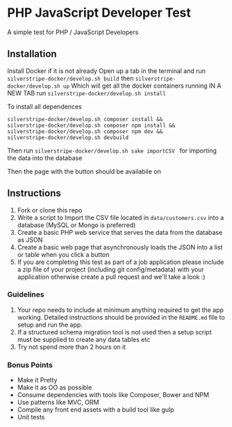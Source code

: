 # PHP JavaScript Developer Test

A simple test for PHP / JavaScript Developers

## Installation

Install Docker if it is not already
Open up a tab in the terminal and run
`silverstripe-docker/develop.sh build`
then
`silverstripe-docker/develop.sh up`
Which will get all the docker containers running
IN A NEW TAB
run
`silverstripe-docker/develop.sh install`

To install all dependences 
```
silverstripe-docker/develop.sh composer install &&
silverstripe-docker/develop.sh composer npm install &&
silverstripe-docker/develop.sh composer npm dev &&
silverstripe-docker/develop.sh devbuild
```

Then run 
`silverstripe-docker/develop.sh sake importCSV `
for importing the data into the database

Then the page with the button should be availabile on


## Instructions

1.  Fork or clone this repo
2.  Write a script to Import the CSV file located in `data/customers.csv` into a database (MySQL or Mongo is preferred)
3.  Create a basic PHP web service that serves the data from the database as JSON
4.  Create a basic web page that asynchronously loads the JSON into a list or table when you click a button
5.  If you are completing this test as part of a job application please include a zip file of your project (including git config/metadata) with your application otherwise create a pull request and we'll take a look :)

### Guidelines

1.  Your repo needs to include at minimum anything required to get the app working. Detailed instructions should be provided in the `README.md` file to setup and run the app.
2.  If a structured schema migration tool is not used then a setup script must be supplied to create any data tables etc
3.  Try not spend more than 2 hours on it

### Bonus Points

-   Make it Pretty
-   Make it as OO as possible
-   Consume dependencies with tools like Composer, Bower and NPM
-   Use patterns like MVC, ORM
-   Compile any front end assets with a build tool like gulp
-   Unit tests
